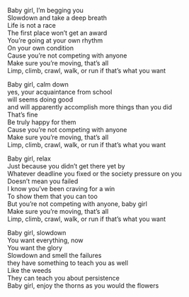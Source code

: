 
<p>Baby girl, I’m begging you <br>
Slowdown and take a deep breath <br>
Life is not a race<br>
The first place won’t get an award <br>
You’re going at your own rhythm <br>
On your own condition <br>
Cause you’re not competing with anyone <br>
Make sure you’re moving, that’s all<br>
Limp, climb, crawl, walk, or run if that’s what you want <br></p>

<p> Baby girl, calm down <br> 
yes, your acquaintance from school <br>
will seems doing good <br>
and will apparently accomplish more things than you did <br>
That’s fine <br>
Be truly happy for them <br>
Cause you’re not competing with anyone <br>
Make sure you’re moving, that’s all<br>
Limp, climb, crawl, walk, or run if that’s what you want <br></p>

<p> Baby girl, relax <br>
Just because you didn’t get there yet by <br>
Whatever deadline you fixed or the society pressure on you<br>
Doesn’t mean you failed <br>
I know you’ve been craving for a win <br>
To show them that you can too <br>
But you’re not competing with anyone, baby girl<br>
Make sure you’re moving, that’s all<br>
Limp, climb, crawl, walk, or run if that’s what you want <br></p>

<p> Baby girl, slowdown <br>
You want everything, now <br>
You want the glory<br>
Slowdown and smell the failures <br>
 they have something to teach you as well<br>
Like the weeds <br>
They can teach you about persistence<br>
Baby girl, enjoy the thorns as you would the flowers<br></p>






